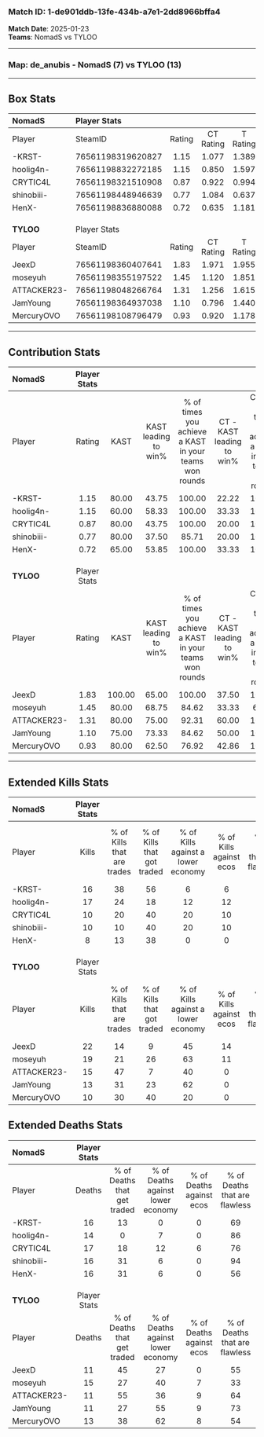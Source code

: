 ### Match ID: 1-de901ddb-13fe-434b-a7e1-2dd8966bffa4  
**Match Date**: 2025-01-23  
**Teams**: NomadS vs TYLOO  

---  

### **Map**: de_anubis - NomadS (7) vs TYLOO (13)  
---  

## Box Stats  

| **NomadS**  | Player Stats      |        |           |          |        |       |       |         |        |      |     |
| :- | :- | :-: | :-: | :-: | :-: | :-: | :-: | :-: | :-: | :-: | :-: |
| Player      | SteamID           | Rating | CT Rating | T Rating |  KAST  |  ADR  | Kills | Assists | Deaths | K/D  | HS% |
| -KRST-      | 76561198319620827 |  1.15  |   1.077   |  1.389   | 80.00  | 74.3  |  16   |    0    |   16   | 1.00 | 56  |
| hoolig4n-   | 76561198832272185 |  1.15  |   0.850   |  1.597   | 60.00  | 86.8  |  17   |    2    |   14   | 1.21 | 70  |
| CRYTIC4L    | 76561198321510908 |  0.87  |   0.922   |  0.994   | 80.00  | 69.1  |  10   |    5    |   17   | 0.59 | 30  |
| shinobiii-  | 76561198448946639 |  0.77  |   1.084   |  0.637   | 80.00  | 33.9  |  10   |    2    |   16   | 0.63 | 40  |
| HenX-       | 76561198836880088 |  0.72  |   0.635   |  1.181   | 65.00  | 73.5  |   8   |    6    |   16   | 0.50 | 87  |
|             |                   |        |           |          |        |       |       |         |        |      |     |
|             |                   |        |           |          |        |       |       |         |        |      |     |
|             |                   |        |           |          |        |       |       |         |        |      |     |
| **TYLOO**   | Player Stats      |        |           |          |        |       |       |         |        |      |     |
| Player      | SteamID           | Rating | CT Rating | T Rating |  KAST  |  ADR  | Kills | Assists | Deaths | K/D  | HS% |
| JeexD       | 76561198360407641 |  1.83  |   1.971   |  1.955   | 100.00 | 106.7 |  22   |    7    |   11   | 2.00 | 36  |
| moseyuh     | 76561198355197522 |  1.45  |   1.120   |  1.851   | 80.00  | 108.7 |  19   |    7    |   15   | 1.27 | 57  |
| ATTACKER23- | 76561198048266764 |  1.31  |   1.256   |  1.615   | 80.00  | 85.5  |  15   |    7    |   11   | 1.36 | 40  |
| JamYoung    | 76561198364937038 |  1.10  |   0.796   |  1.440   | 75.00  | 61.8  |  13   |    5    |   11   | 1.18 | 53  |
| MercuryOVO  | 76561198108796479 |  0.93  |   0.920   |  1.178   | 80.00  | 51.3  |  10   |    7    |   13   | 0.77 | 50  |
---  

## Contribution Stats  

| **NomadS**  | Player Stats |        |                      |                                                        |                           |                                                             |                          |                                                            |
| :- | :-: | :-: | :-: | :-: | :-: | :-: | :-: | :-: |
| Player      |    Rating    |  KAST  | KAST leading to win% | % of times you achieve a KAST in your teams won rounds | CT - KAST leading to win% | CT - % of times you achieve a KAST in your teams won rounds | T - KAST leading to win% | T - % of times you achieve a KAST in your teams won rounds |
| -KRST-      |     1.15     | 80.00  |        43.75         |                         100.00                         |           22.22           |                           100.00                            |          71.43           |                           100.00                           |
| hoolig4n-   |     1.15     | 60.00  |        58.33         |                         100.00                         |           33.33           |                           100.00                            |          83.33           |                           100.00                           |
| CRYTIC4L    |     0.87     | 80.00  |        43.75         |                         100.00                         |           20.00           |                           100.00                            |          83.33           |                           100.00                           |
| shinobiii-  |     0.77     | 80.00  |        37.50         |                         85.71                          |           20.00           |                           100.00                            |          66.67           |                           80.00                            |
| HenX-       |     0.72     | 65.00  |        53.85         |                         100.00                         |           33.33           |                           100.00                            |          71.43           |                           100.00                           |
|             |              |        |                      |                                                        |                           |                                                             |                          |                                                            |
|             |              |        |                      |                                                        |                           |                                                             |                          |                                                            |
|             |              |        |                      |                                                        |                           |                                                             |                          |                                                            |
| **TYLOO**   | Player Stats |        |                      |                                                        |                           |                                                             |                          |                                                            |
| Player      |    Rating    |  KAST  | KAST leading to win% | % of times you achieve a KAST in your teams won rounds | CT - KAST leading to win% | CT - % of times you achieve a KAST in your teams won rounds | T - KAST leading to win% | T - % of times you achieve a KAST in your teams won rounds |
| JeexD       |     1.83     | 100.00 |        65.00         |                         100.00                         |           37.50           |                           100.00                            |          83.33           |                           100.00                           |
| moseyuh     |     1.45     | 80.00  |        68.75         |                         84.62                          |           33.33           |                            66.67                            |          90.00           |                           90.00                            |
| ATTACKER23- |     1.31     | 80.00  |        75.00         |                         92.31                          |           60.00           |                           100.00                            |          81.82           |                           90.00                            |
| JamYoung    |     1.10     | 75.00  |        73.33         |                         84.62                          |           50.00           |                           100.00                            |          88.89           |                           80.00                            |
| MercuryOVO  |     0.93     | 80.00  |        62.50         |                         76.92                          |           42.86           |                           100.00                            |          77.78           |                           70.00                            |
---  

## Extended Kills Stats  

| **NomadS**  | Player Stats |                            |                            |                                    |                         |                              |                                 |                                       |                    |           |
| :- | :-: | :-: | :-: | :-: | :-: | :-: | :-: | :-: | :-: | :-: |
| Player      |    Kills     | % of Kills that are trades | % of Kills that got traded | % of Kills against a lower economy | % of Kills against ecos | % of Kills that are flawless | % of Kills that are close duels | % of Kills that are assisted by flash | Pistol Round Kills | AWP Kills |
| -KRST-      |      16      |             38             |             56             |                 6                  |            6            |              44              |                0                |                   0                   |         0          |     1     |
| hoolig4n-   |      17      |             24             |             18             |                 12                 |           12            |              65              |                6                |                   0                   |         3          |     4     |
| CRYTIC4L    |      10      |             20             |             40             |                 20                 |           10            |              40              |               20                |                   0                   |         0          |     0     |
| shinobiii-  |      10      |             10             |             40             |                 20                 |           10            |              70              |               10                |                   0                   |         0          |     0     |
| HenX-       |      8       |             13             |             38             |                 0                  |            0            |              50              |               13                |                   0                   |         0          |     3     |
|             |              |                            |                            |                                    |                         |                              |                                 |                                       |                    |           |
|             |              |                            |                            |                                    |                         |                              |                                 |                                       |                    |           |
|             |              |                            |                            |                                    |                         |                              |                                 |                                       |                    |           |
| **TYLOO**   | Player Stats |                            |                            |                                    |                         |                              |                                 |                                       |                    |           |
| Player      |    Kills     | % of Kills that are trades | % of Kills that got traded | % of Kills against a lower economy | % of Kills against ecos | % of Kills that are flawless | % of Kills that are close duels | % of Kills that are assisted by flash | Pistol Round Kills | AWP Kills |
| JeexD       |      22      |             14             |             9              |                 45                 |           14            |              82              |                0                |                   0                   |         8          |     2     |
| moseyuh     |      19      |             21             |             26             |                 63                 |           11            |              74              |                5                |                  16                   |         0          |     3     |
| ATTACKER23- |      15      |             47             |             7              |                 40                 |            0            |              67              |                7                |                  13                   |         0          |     2     |
| JamYoung    |      13      |             31             |             23             |                 62                 |            0            |              77              |                0                |                   0                   |         0          |     0     |
| MercuryOVO  |      10      |             30             |             40             |                 20                 |            0            |              80              |               10                |                   0                   |         0          |     0     |
## Extended Deaths Stats  

| **NomadS**  | Player Stats |                             |                                   |                          |                               |                            |                           |               |
| :- | :-: | :-: | :-: | :-: | :-: | :-: | :-: | :-: |
| Player      |    Deaths    | % of Deaths that get traded | % of Deaths against lower economy | % of Deaths against ecos | % of Deaths that are flawless | % of Deaths that are close | % of Deaths while blinded | Deaths to AWP |
| -KRST-      |      16      |             13              |                 0                 |            0             |              69               |             0              |             6             |       1       |
| hoolig4n-   |      14      |              0              |                 7                 |            0             |              86               |             0              |             0             |       2       |
| CRYTIC4L    |      17      |             18              |                12                 |            6             |              76               |             6              |             6             |       1       |
| shinobiii-  |      16      |             31              |                 6                 |            0             |              94               |             0              |             6             |       3       |
| HenX-       |      16      |             31              |                 6                 |            0             |              56               |             13             |            13             |       1       |
|             |              |                             |                                   |                          |                               |                            |                           |               |
|             |              |                             |                                   |                          |                               |                            |                           |               |
|             |              |                             |                                   |                          |                               |                            |                           |               |
| **TYLOO**   | Player Stats |                             |                                   |                          |                               |                            |                           |               |
| Player      |    Deaths    | % of Deaths that get traded | % of Deaths against lower economy | % of Deaths against ecos | % of Deaths that are flawless | % of Deaths that are close | % of Deaths while blinded | Deaths to AWP |
| JeexD       |      11      |             45              |                27                 |            0             |              55               |             9              |             0             |       1       |
| moseyuh     |      15      |             27              |                40                 |            7             |              33               |             7              |             0             |       1       |
| ATTACKER23- |      11      |             55              |                36                 |            9             |              64               |             9              |             0             |       1       |
| JamYoung    |      11      |             27              |                55                 |            9             |              73               |             9              |             0             |       0       |
| MercuryOVO  |      13      |             38              |                62                 |            8             |              54               |             8              |             0             |       0       |
